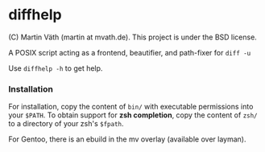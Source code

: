 # diffhelp

(C) Martin Väth (martin at mvath.de).
This project is under the BSD license.

A POSIX script acting as a frontend, beautifier, and path-fixer for `diff -u`

Use `diffhelp -h` to get help.

### Installation

For installation, copy the content of `bin/` with executable permissions into
your `$PATH`. To obtain support for __zsh completion__, copy the content of
`zsh/` to a directory of your zsh's `$fpath`.

For Gentoo, there is an ebuild in the mv overlay (available over layman).
